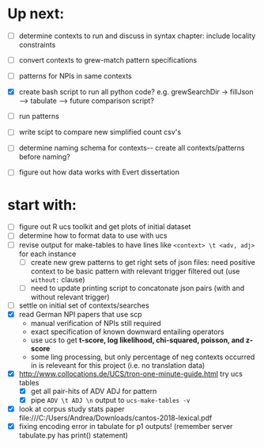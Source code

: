 # Up next: 

- [ ] determine contexts to run and discuss in syntax chapter: include locality constraints
- [ ] convert contexts to grew-match pattern specifications
- [ ] patterns for NPIs in same contexts
- [x] create bash script to run all python code? e.g. grewSearchDir -> fillJson --> tabulate --> future comparison script? 
- [ ] run patterns
- [ ] write scipt to compare new simplified count csv's
- [ ] determine naming schema for contexts-- create all contexts/patterns before naming?
- [ ] figure out how data works with Evert dissertation


# start with:
- [ ] figure out R ucs toolkit and get plots of initial dataset
- [ ] determine how to format data to use with ucs
- [ ] revise output for make-tables to have lines like `<context> \t <adv, adj>` for each instance
    - [ ] create new grew patterns to get right sets of json files: need positive context to be basic pattern with relevant trigger filtered out (use `without:` clause)
    - [ ] need to update printing script to concatonate json pairs (with and without relevant trigger)
- [ ] settle on initial set of contexts/searches
- [x] read German NPI papers that use scp
    - manual verification of NPIs still required
    - exact specification of known downward entailing operators 
    - use ucs to get **t-score, log likelihood, chi-squared, poisson, and z-score**
    - some ling processing, but only percentage of neg contexts occurred in is releveant for this project (i.e. no translation data)
- [x] http://www.collocations.de/UCS/tron-one-minute-guide.html  try ucs tables
    - [x] get all pair-hits of ADV ADJ for pattern 
    - [x] pipe `ADV \t ADJ \n` output to `ucs-make-tables -v`
- [x] look at corpus study stats paper file:///C:/Users/Andrea/Downloads/cantos-2018-lexical.pdf
- [x] fixing encoding error in tabulate for p1 outputs! (remember server tabulate.py has print() statement)
